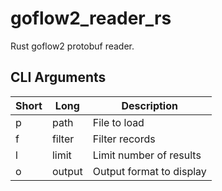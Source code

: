 # goflow2_reader_rs
Rust goflow2 protobuf reader.





## CLI Arguments


| Short | Long | Description |
| ----- | ---- | ----------- |
| p | path | File to load |
| f | filter | Filter records |
| l | limit | Limit number of results |
| o | output | Output format to display |
